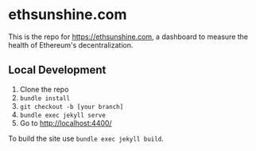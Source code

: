 # ethsunshine.com

This is the repo for <https://ethsunshine.com>, a dashboard to measure the health of Ethereum's decentralization.


## Local Development

1. Clone the repo
1. `bundle install`
1. `git checkout -b [your branch]`
1. `bundle exec jekyll serve`
1. Go to <http://localhost:4400/>

To build the site use `bundle exec jekyll build`.

